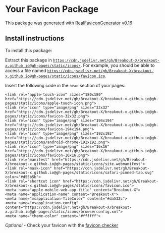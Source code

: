# Your Favicon Package

This package was generated with [RealFaviconGenerator](https://realfavicongenerator.net/) [v0.16](https://realfavicongenerator.net/change_log#v0.16)

## Install instructions

To install this package:

Extract this package in <code>https://cdn.jsdelivr.net/gh/Breakout-X/breakout-x.github.io@gh-pages/static/icons/</code>. For example, you should be able to access a file named <code>https://cdn.jsdelivr.net/gh/Breakout-X/breakout-x.github.io@gh-pages/static/icons/favicon.ico</code>.

Insert the following code in the `head` section of your pages:

    <link rel="apple-touch-icon" sizes="180x180" href="https://cdn.jsdelivr.net/gh/Breakout-X/breakout-x.github.io@gh-pages/static/icons/apple-touch-icon.png">
    <link rel="icon" type="image/png" sizes="32x32" href="https://cdn.jsdelivr.net/gh/Breakout-X/breakout-x.github.io@gh-pages/static/icons/favicon-32x32.png">
    <link rel="icon" type="image/png" sizes="194x194" href="https://cdn.jsdelivr.net/gh/Breakout-X/breakout-x.github.io@gh-pages/static/icons/favicon-194x194.png">
    <link rel="icon" type="image/png" sizes="192x192" href="https://cdn.jsdelivr.net/gh/Breakout-X/breakout-x.github.io@gh-pages/static/icons/android-chrome-192x192.png">
    <link rel="icon" type="image/png" sizes="16x16" href="https://cdn.jsdelivr.net/gh/Breakout-X/breakout-x.github.io@gh-pages/static/icons/favicon-16x16.png">
    <link rel="manifest" href="https://cdn.jsdelivr.net/gh/Breakout-X/breakout-x.github.io@gh-pages/static/icons/site.webmanifest">
    <link rel="mask-icon" href="https://cdn.jsdelivr.net/gh/Breakout-X/breakout-x.github.io@gh-pages/static/icons/safari-pinned-tab.svg" color="#d55b5b">
    <link rel="shortcut icon" href="https://cdn.jsdelivr.net/gh/Breakout-X/breakout-x.github.io@gh-pages/static/icons/favicon.ico">
    <meta name="apple-mobile-web-app-title" content="Breakout-X">
    <meta name="application-name" content="Breakout-X">
    <meta name="msapplication-TileColor" content="#da532c">
    <meta name="msapplication-config" content="https://cdn.jsdelivr.net/gh/Breakout-X/breakout-x.github.io@gh-pages/static/icons/browserconfig.xml">
    <meta name="theme-color" content="#ffffff">

*Optional* - Check your favicon with the [favicon checker](https://realfavicongenerator.net/favicon_checker)